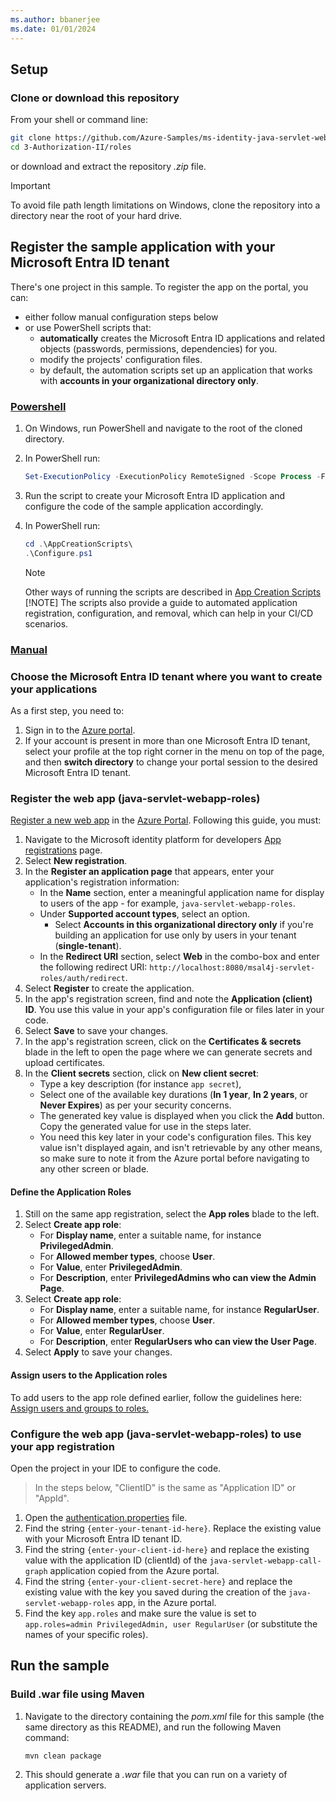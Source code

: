 ```yaml
---
ms.author: bbanerjee
ms.date: 01/01/2024
---
```


## Setup

### Clone or download this repository

From your shell or command line:

```bash
git clone https://github.com/Azure-Samples/ms-identity-java-servlet-webapp-authentication.git
cd 3-Authorization-II/roles
```

or download and extract the repository *.zip* file.

> [!IMPORTANT]
> To avoid file path length limitations on Windows, clone the repository into a directory near the root of your hard drive.

## Register the sample application with your Microsoft Entra ID tenant

There's one project in this sample. To register the app on the portal, you can:

- either follow manual configuration steps below
- or use PowerShell scripts that:
  - **automatically** creates the Microsoft Entra ID applications and related objects (passwords, permissions, dependencies) for you.
  - modify the projects' configuration files.
  - by default, the automation scripts set up an application that works with **accounts in your organizational directory only**.

### [Powershell](#tab/Powershell)

1. On Windows, run PowerShell and navigate to the root of the cloned directory.
1. In PowerShell run:

   ```powershell
   Set-ExecutionPolicy -ExecutionPolicy RemoteSigned -Scope Process -Force
   ```

1. Run the script to create your Microsoft Entra ID application and configure the code of the sample application accordingly.
1. In PowerShell run:

   ```powershell
   cd .\AppCreationScripts\
   .\Configure.ps1
   ```

   > [!NOTE]
   > Other ways of running the scripts are described in [App Creation Scripts](https://github.com/Azure-Samples/ms-identity-java-servlet-webapp-authentication/blob/main/3-Authorization-II/roles/AppCreationScripts/AppCreationScripts.md)
   > [!NOTE]
   > The scripts also provide a guide to automated application registration, configuration, and removal, which can help in your CI/CD scenarios.

### [Manual](#tab/Manual)

### Choose the Microsoft Entra ID tenant where you want to create your applications

As a first step, you need to:

1. Sign in to the [Azure portal](https://portal.azure.com).
1. If your account is present in more than one Microsoft Entra ID tenant, select your profile at the top right corner in the menu on top of the page, and then **switch directory** to change your portal session to the desired Microsoft Entra ID tenant.

### Register the web app (java-servlet-webapp-roles)

[Register a new web app](/entra/identity-platform/quickstart-register-app) in the [Azure Portal](https://portal.azure.com).
Following this guide, you must:

1. Navigate to the Microsoft identity platform for developers [App registrations](https://go.microsoft.com/fwlink/?linkid=2083908) page.
1. Select **New registration**.
1. In the **Register an application page** that appears, enter your application's registration information:
   - In the **Name** section, enter a meaningful application name for display to users of the app - for example, `java-servlet-webapp-roles`.
   - Under **Supported account types**, select an option.
     - Select **Accounts in this organizational directory only** if you're building an application for use only by users in your tenant (**single-tenant**).
   - In the **Redirect URI** section, select **Web** in the combo-box and enter the following redirect URI: `http://localhost:8080/msal4j-servlet-roles/auth/redirect`.
1. Select **Register** to create the application.
1. In the app's registration screen, find and note the **Application (client) ID**. You use this value in your app's configuration file or files later in your code.
1. Select **Save** to save your changes.
1. In the app's registration screen, click on the **Certificates & secrets** blade in the left to open the page where we can generate secrets and upload certificates.
1. In the **Client secrets** section, click on **New client secret**:
   - Type a key description (for instance `app secret`),
   - Select one of the available key durations (**In 1 year**, **In 2 years**, or **Never Expires**) as per your security concerns.
   - The generated key value is displayed when you click the **Add** button. Copy the generated value for use in the steps later.
   - You need this key later in your code's configuration files. This key value isn't displayed again, and isn't retrievable by any other means, so make sure to note it from the Azure portal before navigating to any other screen or blade.

#### Define the Application Roles

1. Still on the same app registration, select the **App roles** blade to the left.
1. Select **Create app role**:
   - For **Display name**, enter a suitable name, for instance **PrivilegedAdmin**.
   - For **Allowed member types**, choose **User**.
   - For **Value**, enter **PrivilegedAdmin**.
   - For **Description**, enter **PrivilegedAdmins who can view the Admin Page**.
1. Select **Create app role**:
   - For **Display name**, enter a suitable name, for instance **RegularUser**.
   - For **Allowed member types**, choose **User**.
   - For **Value**, enter **RegularUser**.
   - For **Description**, enter **RegularUsers who can view the User Page**.
1. Select **Apply** to save your changes.

#### Assign users to the Application roles

 To add users to the app role defined earlier, follow the guidelines here: [Assign users and groups to roles.](/entra/identity-platform/howto-add-app-roles-in-apps#assign-users-and-groups-to-microsoft-entra-roles)

### Configure the web app (java-servlet-webapp-roles) to use your app registration

Open the project in your IDE to configure the code.

> In the steps below, "ClientID" is the same as "Application ID" or "AppId".

1. Open the [authentication.properties](https://github.com/Azure-Samples/ms-identity-java-servlet-webapp-authentication/blob/main/3-Authorization-II/roles/src/main/resources/authentication.properties) file.
1. Find the string `{enter-your-tenant-id-here}`. Replace the existing value with your Microsoft Entra ID tenant ID.
1. Find the string `{enter-your-client-id-here}` and replace the existing value with the application ID (clientId) of the `java-servlet-webapp-call-graph` application copied from the Azure portal.
1. Find the string `{enter-your-client-secret-here}` and replace the existing value with the key you saved during the creation of the `java-servlet-webapp-roles` app, in the Azure portal.
1. Find the key `app.roles` and make sure the value is set to `app.roles=admin PrivilegedAdmin, user RegularUser` (or substitute the names of your specific roles).

## Run the sample

### Build .war file using Maven

1. Navigate to the directory containing the *pom.xml* file for this sample (the same directory as this README), and run the following Maven command:

   ```bash
   mvn clean package
   ```

1. This should generate a *.war* file that you can run on a variety of application servers.
